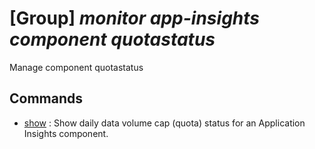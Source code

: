 # [Group] _monitor app-insights component quotastatus_

Manage component quotastatus

## Commands

- [show](/Commands/monitor/app-insights/component/quotastatus/_show.md)
: Show daily data volume cap (quota) status for an Application Insights component.
